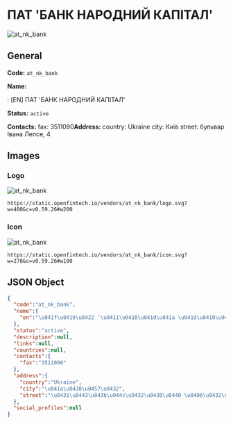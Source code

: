 
# ПАТ 'БАНК НАРОДНИЙ КАПІТАЛ' 
![at_nk_bank](https://static.openfintech.io/vendors/at_nk_bank/logo.svg?w=400&c=v0.59.26#w200)  

## General 
 
**Code:** `at_nk_bank` 
 
**Name:** 
 
:	[EN] ПАТ 'БАНК НАРОДНИЙ КАПІТАЛ' 
 
**Status:** `active` 
 
**Contacts:** 
fax: 3511090**Address:** 
country: Ukraine 
city: Київ 
street: бульвар Івана Лепсе, 4 

## Images 

### Logo 
 
![at_nk_bank](https://static.openfintech.io/vendors/at_nk_bank/logo.svg?w=400&c=v0.59.26#w200)  

```
https://static.openfintech.io/vendors/at_nk_bank/logo.svg?w=400&c=v0.59.26#w200
```  

### Icon 
 
![at_nk_bank](https://static.openfintech.io/vendors/at_nk_bank/icon.svg?w=278&c=v0.59.26#w100)  

```
https://static.openfintech.io/vendors/at_nk_bank/icon.svg?w=278&c=v0.59.26#w100
```  

## JSON Object 

```json
{
  "code":"at_nk_bank",
  "name":{
    "en":"\u041f\u0410\u0422 '\u0411\u0410\u041d\u041a \u041d\u0410\u0420\u041e\u0414\u041d\u0418\u0419 \u041a\u0410\u041f\u0406\u0422\u0410\u041b'"
  },
  "status":"active",
  "description":null,
  "links":null,
  "countries":null,
  "contacts":{
    "fax":"3511090"
  },
  "address":{
    "country":"Ukraine",
    "city":"\u041a\u0438\u0457\u0432",
    "street":"\u0431\u0443\u043b\u044c\u0432\u0430\u0440 \u0406\u0432\u0430\u043d\u0430 \u041b\u0435\u043f\u0441\u0435, 4"
  },
  "social_profiles":null
}
```  
